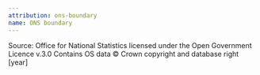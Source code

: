 ```yaml
---
attribution: ons-boundary
name: ONS boundary
---
```


Source: Office for National Statistics licensed under the Open Government Licence v.3.0
Contains OS data © Crown copyright and database right [year]
